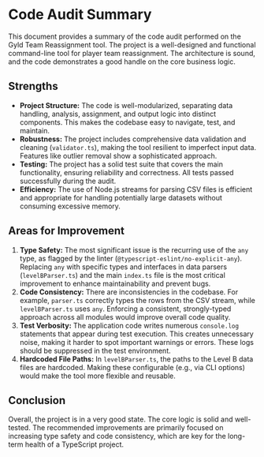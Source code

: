 # Code Audit Summary

This document provides a summary of the code audit performed on the Gyld Team Reassignment tool. The project is a well-designed and functional command-line tool for player team reassignment. The architecture is sound, and the code demonstrates a good handle on the core business logic.

## Strengths

*   **Project Structure:** The code is well-modularized, separating data handling, analysis, assignment, and output logic into distinct components. This makes the codebase easy to navigate, test, and maintain.
*   **Robustness:** The project includes comprehensive data validation and cleaning (`validator.ts`), making the tool resilient to imperfect input data. Features like outlier removal show a sophisticated approach.
*   **Testing:** The project has a solid test suite that covers the main functionality, ensuring reliability and correctness. All tests passed successfully during the audit.
*   **Efficiency:** The use of Node.js streams for parsing CSV files is efficient and appropriate for handling potentially large datasets without consuming excessive memory.

## Areas for Improvement

1.  **Type Safety:** The most significant issue is the recurring use of the `any` type, as flagged by the linter (`@typescript-eslint/no-explicit-any`). Replacing `any` with specific types and interfaces in data parsers (`levelBParser.ts`) and the main `index.ts` file is the most critical improvement to enhance maintainability and prevent bugs.
2.  **Code Consistency:** There are inconsistencies in the codebase. For example, `parser.ts` correctly types the rows from the CSV stream, while `levelBParser.ts` uses `any`. Enforcing a consistent, strongly-typed approach across all modules would improve overall code quality.
3.  **Test Verbosity:** The application code writes numerous `console.log` statements that appear during test execution. This creates unnecessary noise, making it harder to spot important warnings or errors. These logs should be suppressed in the test environment.
4.  **Hardcoded File Paths:** In `levelBParser.ts`, the paths to the Level B data files are hardcoded. Making these configurable (e.g., via CLI options) would make the tool more flexible and reusable.

## Conclusion

Overall, the project is in a very good state. The core logic is solid and well-tested. The recommended improvements are primarily focused on increasing type safety and code consistency, which are key for the long-term health of a TypeScript project.
